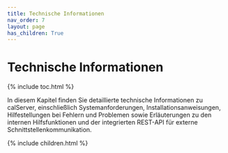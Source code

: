 ```yaml
---
title: Technische Informationen
nav_order: 7
layout: page
has_children: True
---
```


# Technische Informationen
{% include toc.html %}

In diesem Kapitel finden Sie detaillierte technische Informationen zu calServer, einschließlich Systemanforderungen, Installationsanweisungen, Hilfestellungen bei Fehlern und Problemen sowie Erläuterungen zu den internen Hilfsfunktionen und der integrierten REST-API für externe Schnittstellenkommunikation.

{% include children.html %}
